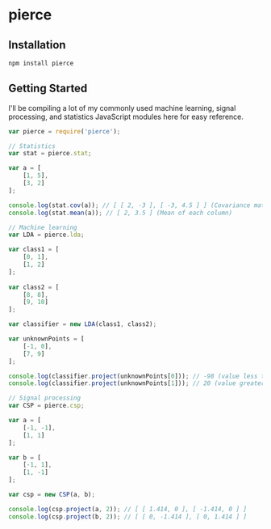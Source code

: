 # pierce

## Installation

```bash
npm install pierce
```

## Getting Started

I'll be compiling a lot of my commonly used machine learning, signal processing, and statistics JavaScript modules here for easy reference.

```javascript
var pierce = require('pierce');

// Statistics
var stat = pierce.stat;

var a = [
	[1, 5],
	[3, 2]
];

console.log(stat.cov(a)); // [ [ 2, -3 ], [ -3, 4.5 ] ] (Covariance matrix)
console.log(stat.mean(a)); // [ 2, 3.5 ] (Mean of each column)

// Machine learning
var LDA = pierce.lda;

var class1 = [
	[0, 1],
	[1, 2]
];
 
var class2 = [
	[8, 8],
	[9, 10]
];

var classifier = new LDA(class1, class2);

var unknownPoints = [
    [-1, 0],
    [7, 9]
];

console.log(classifier.project(unknownPoints[0])); // -98 (value less than 0 is class 1)
console.log(classifier.project(unknownPoints[1])); // 20 (value greater than 0 is class 2)

// Signal processing
var CSP = pierce.csp;

var a = [
	[-1, -1],
	[1, 1]
];

var b = [
	[-1, 1],
	[1, -1]
];

var csp = new CSP(a, b);

console.log(csp.project(a, 2)); // [ [ 1.414, 0 ], [ -1.414, 0 ] ]
console.log(csp.project(b, 2)); // [ [ 0, -1.414 ], [ 0, 1.414 ] ]
```
